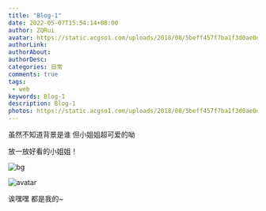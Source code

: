 ```yaml
---
title: "Blog-1"
date: 2022-05-07T15:54:14+08:00
author: ZQRui
avatar: https://static.acgso1.com/uploads/2018/08/5beff457f7ba1f3d0ae0da9b6a566412.jpg
authorLink:
authorAbout: 
authorDesc: 
categories: 日常
comments: true
tags: 
 - web
keywords: Blog-1
description: Blog-1
photos: https://static.acgso1.com/uploads/2018/08/5beff457f7ba1f3d0ae0da9b6a56641
---
```


虽然不知道背景是谁 但小姐姐超可爱的呦

放一放好看的小姐姐！

![bg](/blog/images/RealBg.jpg)

![avatar](/blog/images/avatar.jpg)

诶嘿嘿 都是我的~
